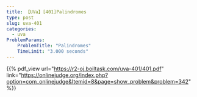 ```yaml
---
title: 【UVa】[401]Palindromes
type: post
slug: uva-401
categories:
  - uva
ProblemParams:
    ProblemTitle: "Palindromes"
    TimeLimit: "3.000 seconds"
---
```


{{% pdf_view
url="https://r2-oj.boiltask.com/uva-401/401.pdf"
link="https://onlinejudge.org/index.php?option=com_onlinejudge&Itemid=8&page=show_problem&problem=342"
%}}
